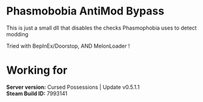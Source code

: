 # Phasmobobia AntiMod Bypass  
  
This is just a small dll that disables the checks Phasmophobia uses to detect modding  
  
Tried with BepInEx/Doorstop, AND MelonLoader !  
  
  
# Working for  
**Server version:** Cursed Possessions | Update v0.5.1.1  
**Steam Build ID:** 7993141  
